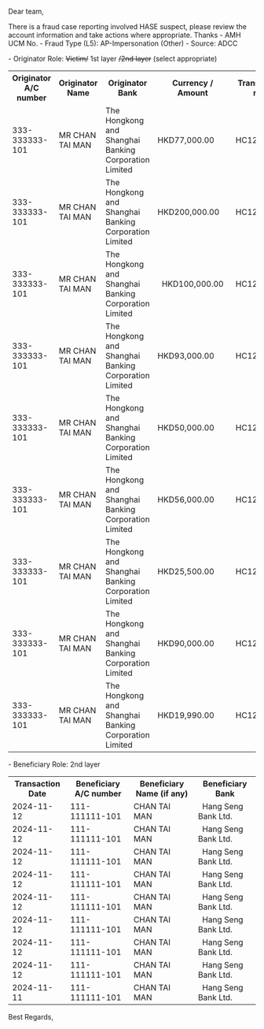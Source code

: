 Dear team,

There is a fraud case reporting involved HASE  suspect, please review the account information and take actions where appropriate. Thanks
\- AMH UCM No.
\- Fraud Type (L5): AP-Impersonation (Other)
\- Source: ADCC

\- Originator Role: ~~Victim/~~ 1st layer ~~/2nd layer~~ (select appropriate)
<table>
<tr><th>Originator A/C number</th><th>Originator Name</th><th>Originator Bank</th><th>Currency / Amount</th><th>Transaction ref. number</th></tr>
<tr><td>333-333333-101</td><td>MR CHAN TAI MAN </td><td>The Hongkong and Shanghai Banking Corporation Limited  </td><td>HKD77,000.00  </td><td>HC12■■■■■■</td></tr>
<tr><td>333-333333-101</td><td>MR CHAN TAI MAN </td><td>The Hongkong and Shanghai Banking Corporation Limited  </td><td>HKD200,000.00  </td><td>HC12■■■■■■</td></tr>
<tr><td>333-333333-101</td><td>MR CHAN TAI MAN </td><td>The Hongkong and Shanghai Banking Corporation Limited  </td><td>  HKD100,000.00  </td><td>HC12■■■■■■</td></tr>
<tr><td>333-333333-101</td><td>MR CHAN TAI MAN </td><td>The Hongkong and Shanghai Banking Corporation Limited  </td><td>HKD93,000.00  </td><td>HC12■■■■■■</td></tr>
<tr><td>333-333333-101</td><td>MR CHAN TAI MAN </td><td>The Hongkong and Shanghai Banking Corporation Limited  </td><td>HKD50,000.00  </td><td>HC12■■■■■■</td></tr>
<tr><td>333-333333-101</td><td>MR CHAN TAI MAN </td><td>The Hongkong and Shanghai Banking Corporation Limited  </td><td>HKD56,000.00  </td><td>HC12■■■■■■</td></tr>
<tr><td>333-333333-101</td><td>MR CHAN TAI MAN </td><td>The Hongkong and Shanghai Banking Corporation Limited  </td><td>HKD25,500.00  </td><td>HC12■■■■■■</td></tr>
<tr><td>333-333333-101</td><td>MR CHAN TAI MAN </td><td>The Hongkong and Shanghai Banking Corporation Limited  </td><td>HKD90,000.00  </td><td>HC12■■■■■■</td></tr>
<tr><td>333-333333-101</td><td>MR CHAN TAI MAN </td><td>The Hongkong and Shanghai Banking Corporation Limited  </td><td>HKD19,990.00  </td><td>HC12■■■■■■</td></tr>
</table>

\- Beneficiary Role: 2nd layer
<table>
<tr><th>Transaction Date</th><th>Beneficiary A/C number</th><th>Beneficiary Name (if any)</th><th>Beneficiary Bank</th></tr>
<tr><td>2024-11-12</td><td>111-111111-101</td><td>CHAN TAI MAN </td><td>  Hang Seng Bank Ltd.  </td></tr>
<tr><td>2024-11-12</td><td>111-111111-101</td><td>CHAN TAI MAN </td><td>  Hang Seng Bank Ltd.  </td></tr>
<tr><td>2024-11-12</td><td>111-111111-101</td><td>CHAN TAI MAN </td><td>  Hang Seng Bank Ltd.  </td></tr>
<tr><td>2024-11-12</td><td>111-111111-101</td><td>CHAN TAI MAN </td><td>  Hang Seng Bank Ltd.  </td></tr>
<tr><td>2024-11-12</td><td>111-111111-101</td><td>CHAN TAI MAN </td><td>  Hang Seng Bank Ltd.  </td></tr>
<tr><td>2024-11-12</td><td>111-111111-101</td><td>CHAN TAI MAN </td><td>  Hang Seng Bank Ltd.  </td></tr>
<tr><td>2024-11-12</td><td>111-111111-101</td><td>CHAN TAI MAN </td><td>  Hang Seng Bank Ltd.  </td></tr>
<tr><td>2024-11-12</td><td>111-111111-101</td><td>CHAN TAI MAN </td><td>  Hang Seng Bank Ltd.  </td></tr>
<tr><td>2024-11-11</td><td>111-111111-101</td><td>CHAN TAI MAN </td><td>  Hang Seng Bank Ltd.  </td></tr>
</table>

Best Regards,